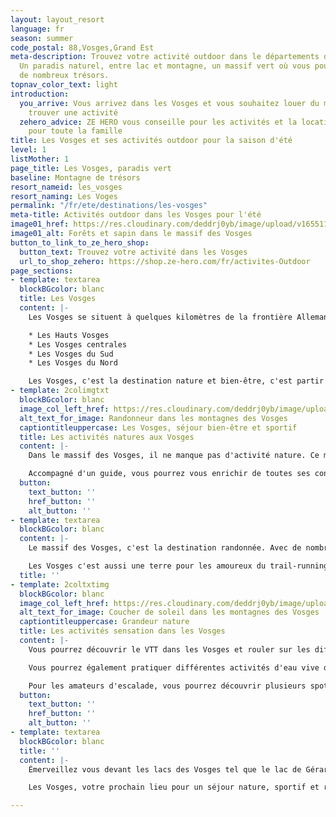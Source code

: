 ```yaml
---
layout: layout_resort
language: fr
season: summer
code_postal: 88,Vosges,Grand Est
meta-description: Trouvez votre activité outdoor dans le départements des Vosges.
  Un paradis naturel, entre lac et montagne, un massif vert où vous pourrez découvrir
  de nombreux trésors.
topnav_color_text: light
introduction:
  you_arrive: Vous arrivez dans les Vosges et vous souhaitez louer du matériel ou
    trouver une activité
  zehero_advice: ZE HERO vous conseille pour les activités et la location des équipements
    pour toute la famille
title: Les Vosges et ses activités outdoor pour la saison d'été
level: 1
listMother: 1
page_title: Les Vosges, paradis vert
baseline: Montagne de trésors
resort_nameid: les_vosges
resort_naming: Les Voges
permalink: "/fr/ete/destinations/les-vosges"
meta-title: Activités outdoor dans les Vosges pour l'été
image01_href: https://res.cloudinary.com/deddrj0yb/image/upload/v1655112748/website/resorts/Les%20Vosges/alexis-antoine-7L5398cO3Zk-unsplash.jpg
image01_alt: Forêts et sapin dans le massif des Vosges
button_to_link_to_ze_hero_shop:
  button_text: Trouvez votre activité dans les Vosges
  url_to_shop_zehero: https://shop.ze-hero.com/fr/activites-Outdoor
page_sections:
- template: textarea
  blockBGcolor: blanc
  title: Les Vosges
  content: |-
    Les Vosges se situent à quelques kilomètres de la frontière Allemande et vous embarquent dans une multitude de paysages grandioses entre lacs et montagnes. Un massif vert où les forêts s'imposent pour offrir des ambiances féeriques, calmes et uniques. Découvrez la montagne dans des pentes douces et agréables, découvrez ces grandes prairies ainsi que les 14 sommets qui culminent à plus de 1000m d'altitude tel que le Grand Ballon et le Hoeneck. Un massif où vous pourrez rencontrer des chamois, des lynx, pratiquer de nombreuses activités. Les Vosges sont séparés en 4 parties :

    * Les Hauts Vosges
    * Les Vosges centrales
    * Les Vosges du Sud
    * Les Vosges du Nord

    Les Vosges, c'est la destination nature et bien-être, c'est partir à l'aventure dans un environnement d'une richesse incroyable. Un lieu où se mélange la féerie, le sport, le bien-être, la nature, la découverte et les grands espaces.
- template: 2colimgtxt
  blockBGcolor: blanc
  image_col_left_href: https://res.cloudinary.com/deddrj0yb/image/upload/v1655112692/website/resorts/Les%20Vosges/hiking-7062472_1920.jpg
  alt_text_for_image: Randonneur dans les montagnes des Vosges
  captiontitleuppercase: Les Vosges, séjour bien-être et sportif
  title: Les activités natures aux Vosges
  content: |-
    Dans le massif des Vosges, il ne manque pas d'activité nature. Ce massif, à la nature d'exception, regorge de lieux magiques, de trésors, de lieux uniques qui n'attendent que vous. Séjournez dans les Vosges c'est bien sûr randonner, se promener. La nature, les montagnes, les lacs et les rivières sont à vos pieds. Une faune et une flore nichent dans ce massif. Partez observer les chamois, trouver des traces de Lynx. Les Vosges, c'est 20 000km de sentiers balisés à la découverte de paysages étonnant et surprenant. Vous pourrez traverser ce massif par le GR, faire le tour des Ballons des Vosges pour les plus sportifs. Partez à l'assaut du sommet du Grand Ballon et de l'Hohneck. Mais vous pourrez également randonner en famille, avec vos enfants. Partez à l'aventure en bivouaquant ou pour une randonnée bien-être.

    Accompagné d'un guide, vous pourrez vous enrichir de toutes ses connaissances sur ce massif, découvrir et observer les animaux, vous laissez guider sur les plus beaux sentiers. Vous pourrez réserver une randonnée avec notre partenaire **Sorties de routes**, une accompagnatrice qui vous fera découvrir les joyaux des forêts des Vosges, pour un moment unique en famille.
  button:
    text_button: ''
    href_button: ''
    alt_button: ''
- template: textarea
  blockBGcolor: blanc
  content: |-
    Le massif des Vosges, c'est la destination randonnée. Avec de nombreuses expériences uniques au sein de cette nature verdoyante, vous trouverez de nombreuses randonnées, ascension, découvertes, traversée, observations d'animaux partout dans ce massif.

    Les Vosges c'est aussi une terre pour les amoureux du trail-running. Vous trouverez dans ce massif de nombreuses compétitions de trail très réputées comme le trail du Petit Ballon. Avec les nombreux sentiers des Vosges, à vous les kilomètres et les dénivelés pour découvrir le massif, vous faire du bien.
  title: ''
- template: 2coltxtimg
  blockBGcolor: blanc
  image_col_left_href: https://res.cloudinary.com/deddrj0yb/image/upload/v1655117845/website/resorts/Les%20Vosges/casper-van-battum-6PNkLIRxMFc-unsplash.jpg
  alt_text_for_image: Coucher de soleil dans les montagnes des Vosges
  captiontitleuppercase: Grandeur nature
  title: Les activités sensation dans les Vosges
  content: |-
    Vous pourrez découvrir le VTT dans les Vosges et rouler sur les différents sentiers de ce massif. Le VTT dans les Vosges c'est plus de 3000km de sentiers balisés pour rouler et se faire plaisir que ce soit à VTT ou à VTT Electrique. Rouler entre les montagnes et les forêts, que ce soit entre amis, en famille, pour des circuits sportifs, de découverte ou d'initiations, vous pourrez trouver ce qu'il vous convient.

    Vous pourrez également pratiquer différentes activités d'eau vive dans les Vosges. Partez découvrir le canyoning avec les canyonings du Seebach, Bockloch, Goutte des Saules et Rahin. Vous pourrez alors varier avec des canyons ludiques et familiaux mais également sportifs, avec de nombreux rappels et de sauts.

    Pour les amateurs d'escalade, vous pourrez découvrir plusieurs spots dans les Vosges pour vous initier à l'escalade. Vous pourrez grimper en famille et découvrir les 1er techniques de grimpe, le matériel et comment assurer également. Pour les amateurs, partez à l'assaut de longues voies tels que la  Martinswand et Rocher Hans.
  button:
    text_button: ''
    href_button: ''
    alt_button: ''
- template: textarea
  blockBGcolor: blanc
  title: ''
  content: |-
    Émerveillez vous devant les lacs des Vosges tel que le lac de Gérardmer, le lac blanc, le lac de Longemer. Plongez dans la cascade de Tendon.

    Les Vosges, votre prochain lieu pour un séjour nature, sportif et relaxant au cœur d'une nature verdoyante et enchantée.

---
```

